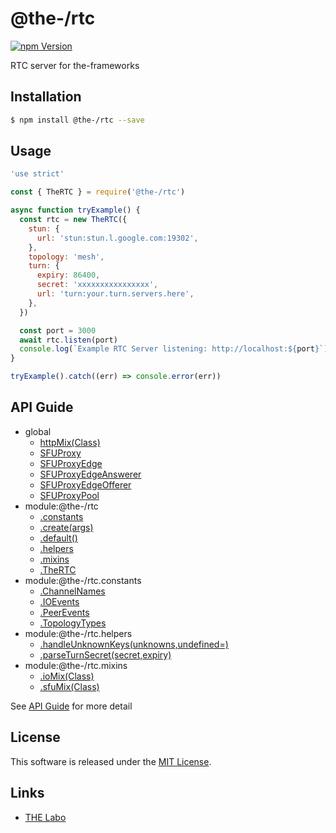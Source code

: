 @the-/rtc
==========

<!---
This file is generated by @the-/templates. Do not update manually.
--->

<!-- Badge Start -->
<a name="badges"></a>

[![npm Version][bd_npm_shield_url]][bd_npm_url]

[bd_repo_url]: https://github.com/the-labo/the
[bd_npm_url]: http://www.npmjs.org/package/@the-/rtc
[bd_npm_shield_url]: http://img.shields.io/npm/v/@the-/rtc.svg?style=flat

<!-- Badge End -->


<!-- Description Start -->
<a name="description"></a>

RTC server for the-frameworks

<!-- Description End -->


<!-- Overview Start -->
<a name="overview"></a>




<!-- Overview End -->


<!-- Sections Start -->
<a name="sections"></a>

<!-- Section from "doc/readme/01.Installation.md.hbs" Start -->

<a name="section-doc-readme-01-installation-md"></a>

Installation
-----

```bash
$ npm install @the-/rtc --save
```


<!-- Section from "doc/readme/01.Installation.md.hbs" End -->

<!-- Section from "doc/readme/02.Usage.md.hbs" Start -->

<a name="section-doc-readme-02-usage-md"></a>

Usage
---------

```javascript
'use strict'

const { TheRTC } = require('@the-/rtc')

async function tryExample() {
  const rtc = new TheRTC({
    stun: {
      url: 'stun:stun.l.google.com:19302',
    },
    topology: 'mesh',
    turn: {
      expiry: 86400,
      secret: 'xxxxxxxxxxxxxxxx',
      url: 'turn:your.turn.servers.here',
    },
  })

  const port = 3000
  await rtc.listen(port)
  console.log(`Example RTC Server listening: http://localhost:${port}`)
}

tryExample().catch((err) => console.error(err))

```


<!-- Section from "doc/readme/02.Usage.md.hbs" End -->


<!-- Sections Start -->

<a name="api"></a>

## API Guide


- global
  - [httpMix(Class)](./doc/api/api.md#httpMix)
  - [SFUProxy](./doc/api/api.md#SFUProxy)
  - [SFUProxyEdge](./doc/api/api.md#SFUProxyEdge)
  - [SFUProxyEdgeAnswerer](./doc/api/api.md#SFUProxyEdgeAnswerer)
  - [SFUProxyEdgeOfferer](./doc/api/api.md#SFUProxyEdgeOfferer)
  - [SFUProxyPool](./doc/api/api.md#SFUProxyPool)
- module:@the-/rtc
  - [.constants](./doc/api/api.md#module_@the-/rtc.constants)
  - [.create(args)](./doc/api/api.md#module_@the-/rtc.create)
  - [.default()](./doc/api/api.md#module_@the-/rtc.default)
  - [.helpers](./doc/api/api.md#module_@the-/rtc.helpers)
  - [.mixins](./doc/api/api.md#module_@the-/rtc.mixins)
  - [.TheRTC](./doc/api/api.md#module_@the-/rtc.TheRTC)
- module:@the-/rtc.constants
  - [.ChannelNames](./doc/api/api.md#module_@the-/rtc.constants.ChannelNames)
  - [.IOEvents](./doc/api/api.md#module_@the-/rtc.constants.IOEvents)
  - [.PeerEvents](./doc/api/api.md#module_@the-/rtc.constants.PeerEvents)
  - [.TopologyTypes](./doc/api/api.md#module_@the-/rtc.constants.TopologyTypes)
- module:@the-/rtc.helpers
  - [.handleUnknownKeys(unknowns,undefined&#x3D;)](./doc/api/api.md#module_@the-/rtc.helpers.handleUnknownKeys)
  - [.parseTurnSecret(secret,expiry)](./doc/api/api.md#module_@the-/rtc.helpers.parseTurnSecret)
- module:@the-/rtc.mixins
  - [.ioMix(Class)](./doc/api/api.md#module_@the-/rtc.mixins.ioMix)
  - [.sfuMix(Class)](./doc/api/api.md#module_@the-/rtc.mixins.sfuMix)

See [API Guide](./doc/api/api.md) for more detail


<!-- LICENSE Start -->
<a name="license"></a>

License
-------
This software is released under the [MIT License](https://github.com/the-labo/the/blob/master/LICENSE).

<!-- LICENSE End -->


<!-- Links Start -->
<a name="links"></a>

Links
------

+ [THE Labo][the_labo_url]

[the_labo_url]: https://github.com/the-labo

<!-- Links End -->
